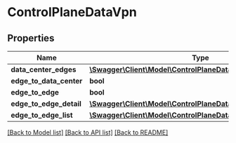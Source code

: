 # ControlPlaneDataVpn

## Properties
Name | Type | Description | Notes
------------ | ------------- | ------------- | -------------
**data_center_edges** | [**\Swagger\Client\Model\ControlPlaneDataVpnDataCenterEdges[]**](ControlPlaneDataVpnDataCenterEdges.md) |  | [optional] 
**edge_to_data_center** | **bool** |  | [optional] 
**edge_to_edge** | **bool** |  | [optional] 
**edge_to_edge_detail** | [**\Swagger\Client\Model\ControlPlaneDataVpnEdgeToEdgeDetail**](ControlPlaneDataVpnEdgeToEdgeDetail.md) |  | [optional] 
**edge_to_edge_list** | [**\Swagger\Client\Model\ControlPlaneDataVpnEdgeToEdgeList[]**](ControlPlaneDataVpnEdgeToEdgeList.md) |  | [optional] 

[[Back to Model list]](../README.md#documentation-for-models) [[Back to API list]](../README.md#documentation-for-api-endpoints) [[Back to README]](../README.md)


